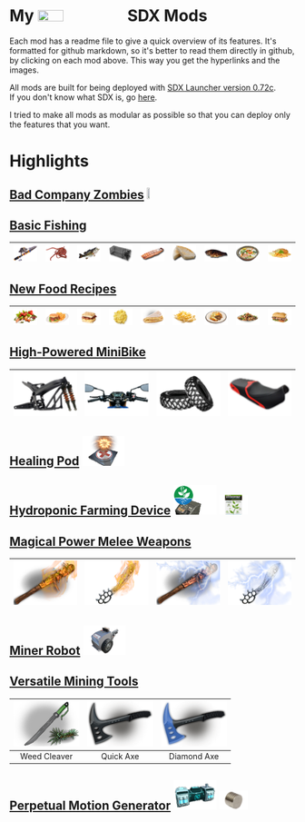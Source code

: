 <!--Read this in github to have all the visuals and formatting: https://github.com/manux32/7dtdSdxMods-->
# My <img src="https://manux32.github.io/7dtd_miscImages/7dtd_logo_small.png" width="30%" height="30%"> SDX Mods


Each mod has a readme file to give a quick overview of its features. It's formatted for github markdown, so it's better to read them directly in github, by clicking on each mod above. This way you get the hyperlinks and the images.  


All mods are built for being deployed with [SDX Launcher version 0.72c](https://github.com/SphereII/SDXWorkshop/blob/master/SDX0.7.2c.zip).  
If you don't know what SDX is, go [here](https://7daystodie.com/forums/showthread.php?72888-7D2D-SDX-Tutorials-and-Modding-Kit).  

I tried to make all mods as modular as possible so that you can deploy only the features that you want.

# Highlights

## [Bad Company Zombies](Manux_BadCompanyZombies)  [<img src="https://manux32.github.io/7dtd_miscImages/BadCompanyZombies_logo.jpg" width="10%" height="10%">](Manux_BadCompanyZombies)  

## [Basic Fishing](Manux_BasicFishing)  
| ![Fishing Rod](Manux_BasicFishing/Icons/fishingRod.png) | ![Fish Bait](Manux_BasicFishing/Icons/fishBait.png) | ![Raw Fish](Manux_BasicFishing/Icons/rawFish.png) | ![Fishing Trap](Manux_BasicFishing/Icons/fishingTrap.png) | ![Grilled Fish](Manux_BasicFishing/Icons/grilledFish.png) | ![Boiled Fish](Manux_BasicFishing/Icons/boiledFish.png) | ![Charred Fish](Manux_BasicFishing/Icons/charredFish.png) | ![Fish Stew](Manux_BasicFishing/Icons/fishStew.png) | ![Fish And Chips](Manux_BasicFishing/Icons/fishAndChips.png) |
|:---:|:---:|:---:|:---:|:---:|:---:|:---:|:---:|:---:|

## [New Food Recipes](Manux_FoodRecipes)  
| ![img](Manux_FoodRecipes/Icons/assortedVegetables.png) | ![img](Manux_FoodRecipes/Icons/burgerAndFries.png) | ![img](Manux_FoodRecipes/Icons/baconEggSandwich.png) | ![img](Manux_FoodRecipes/Icons/scrambledEggs.png) | ![img](Manux_FoodRecipes/Icons/Omelet.png) | ![img](Manux_FoodRecipes/Icons/rawPasta.png) | ![img](Manux_FoodRecipes/Icons/sheperdsPie.png) | ![img](Manux_FoodRecipes/Icons/padThai.png) | ![img](Manux_FoodRecipes/Icons/steakSandwich.png) |
|:---:|:---:|:---:|:---:|:---:|:---:|:---:|:---:|:---:|

## [High-Powered MiniBike](Manux_HPMiniBike)  
| ![img](Manux_HPMiniBike/Icons/robustMinibikeChassis.png) | ![img](Manux_HPMiniBike/Icons/professionalMinibikeHandlebars.png) | ![img](Manux_HPMiniBike/Icons/HPminibikeWheels.png) | ![img](Manux_HPMiniBike/Icons/deluxeMinibikeSeat.png) |
|:---:|:---:|:---:|:---:|

## [Healing Pod](Manux_HealingPod)  [<img src="Manux_HealingPod/Icons/healingPod.png" width="15%" height="15%">](Manux_HealingPod)  

## [Hydroponic Farming Device](Manux_HydroponicFarm)  [<img src="Manux_HydroponicFarm/Icons/hydroponicFarmPower.png" width="15%" height="15%">](Manux_HydroponicFarm)  [<img src="Manux_HydroponicFarm/Icons/hydroponicsBook.png" width="10%" height="10%">](Manux_HydroponicFarm)  

## [Magical Power Melee Weapons](Manux_MeleeWeapons)  
| ![img](Manux_MeleeWeapons/Icons/flamingClubSpiked.png) | ![img](Manux_MeleeWeapons/Icons/flamingMachete.png) | ![img](Manux_MeleeWeapons/Icons/lightningClubSpiked.png) | ![img](Manux_MeleeWeapons/Icons/lightningMachete.png) |
|:---:|:---:|:---:|:---:|

## [Miner Robot](Manux_MinerRobot)  [<img src="Manux_MinerRobot/Icons/minerGeneric.png" width="15%" height="15%">](Manux_MinerRobot)  

## [Versatile Mining Tools](Manux_MiningTools)  
| ![img](Manux_MiningTools/Icons/weedCleaver.png) | ![img](Manux_MiningTools/Icons/quickaxe.png) | ![img](Manux_MiningTools/Icons/diamondaxe.png) |
|:---:|:---:|:---:|
| Weed Cleaver | Quick Axe | Diamond Axe |  

## [Perpetual Motion Generator](Manux_PerpetualMotionGenerator)  [<img src="Manux_PerpetualMotionGenerator/Icons/perpetualMotionGenerator.png" width="15%" height="15%">](Manux_PerpetualMotionGenerator)  [<img src="Manux_PerpetualMotionGenerator/Icons/perpetualMotionGeneratorMagnet.png" width="10%" height="10%">](Manux_PerpetualMotionGenerator) 
